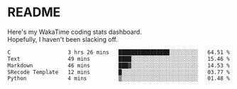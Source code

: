 # README

Here's my WakaTime coding stats dashboard.  
Hopefully, I haven't been slacking off.

<!--START_SECTION:waka-->

```txt
C                  3 hrs 26 mins   ████████████████░░░░░░░░░   64.51 %
Text               49 mins         ████░░░░░░░░░░░░░░░░░░░░░   15.46 %
Markdown           46 mins         ███▓░░░░░░░░░░░░░░░░░░░░░   14.53 %
SRecode Template   12 mins         █░░░░░░░░░░░░░░░░░░░░░░░░   03.77 %
Python             4 mins          ▒░░░░░░░░░░░░░░░░░░░░░░░░   01.48 %
```

<!--END_SECTION:waka-->